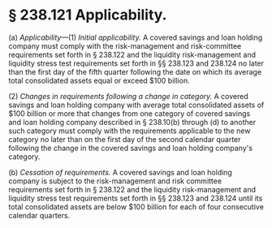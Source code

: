 # § 238.121   Applicability.

(a) *Applicability*—(1) *Initial applicability.* A covered savings and loan holding company must comply with the risk-management and risk-committee requirements set forth in § 238.122 and the liquidity risk-management and liquidity stress test requirements set forth in §§ 238.123 and 238.124 no later than the first day of the fifth quarter following the date on which its average total consolidated assets equal or exceed $100 billion.


(2) *Changes in requirements following a change in category.* A covered savings and loan holding company with average total consolidated assets of $100 billion or more that changes from one category of covered savings and loan holding company described in § 238.10(b) through (d) to another such category must comply with the requirements applicable to the new category no later than on the first day of the second calendar quarter following the change in the covered savings and loan holding company's category.


(b) *Cessation of requirements.* A covered savings and loan holding company is subject to the risk-management and risk committee requirements set forth in § 238.122 and the liquidity risk-management and liquidity stress test requirements set forth in §§ 238.123 and 238.124 until its total consolidated assets are below $100 billion for each of four consecutive calendar quarters.





